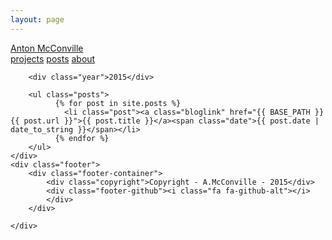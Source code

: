 ```yaml
---
layout: page
---
```


<html>

<head>
    <title>Anton McConville - Digital Designer and Developer</title>
    <link href='https://fonts.googleapis.com/css?family=Open+Sans' rel='stylesheet' type='text/css'>
    <link rel="stylesheet" href="./style/main.css">
    <link rel="stylesheet" href="https://maxcdn.bootstrapcdn.com/font-awesome/4.5.0/css/font-awesome.min.css">
</head>

<body class="hickory">
    <div class="top">
        <div class="bar">
         <a href="{{ BASE_PATH }}/index.html">
            <div class="title">
                <div class="name">Anton McConville</div>
<!--                <div class="description">Digital Designer and Developer</div>-->
            </div>
            </a>
            <div class="navigation">
                <a class="deselected" href="index.html">projects</a>
                <a class="selected" href="blog.html">posts</a>
                <a class="deselected end" href="about.html">about</a>
            </div>
        </div>
    </div>
    <div class="site">

        <div class="year">2015</div>
        
        <ul class="posts">
              {% for post in site.posts %}
                <li class="post"><a class="bloglink" href="{{ BASE_PATH }}{{ post.url }}">{{ post.title }}</a><span class="date">{{ post.date | date_to_string }}</span></li>
              {% endfor %}
        </ul>
    </div>
    <div class="footer">
        <div class="footer-container">
            <div class="copyright">Copyright - A.McConville - 2015</div>
            <div class="footer-github"><i class="fa fa-github-alt"></i>
            </div>
        </div>

    </div>
</body>

</html>

